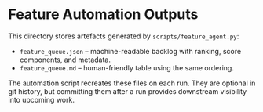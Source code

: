 # Feature Automation Outputs

This directory stores artefacts generated by `scripts/feature_agent.py`:

- `feature_queue.json` – machine-readable backlog with ranking, score components, and metadata.
- `feature_queue.md` – human-friendly table using the same ordering.

The automation script recreates these files on each run. They are optional in git history, but committing them after a run provides downstream visibility into upcoming work.
